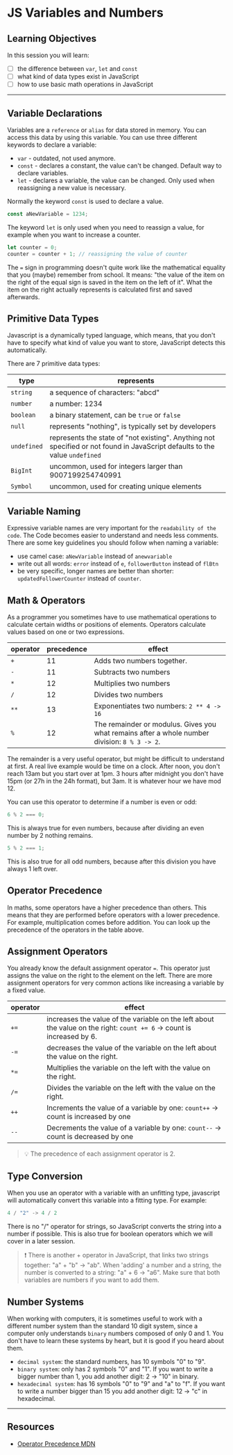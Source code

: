 # JS Variables and Numbers

## Learning Objectives

In this session you will learn:

- [ ] the difference between `var`, `let` and `const`
- [ ] what kind of data types exist in JavaScript
- [ ] how to use basic math operations in JavaScript

---

## Variable Declarations

Variables are a `reference` or `alias` for data stored in memory. You can access this data by using
this variable. You can use three different keywords to declare a variable:

- `var` - outdated, not used anymore.
- `const` - declares a constant, the value can't be changed. Default way to declare variables.
- `let` - declares a variable, the value can be changed. Only used when reassigning a new value is
  necessary.

Normally the keyword `const` is used to declare a value.

```js
const aNewVariable = 1234;
```

The keyword `let` is only used when you need to reassign a value, for example when you want to
increase a counter.

```js
let counter = 0;
counter = counter + 1; // reassigning the value of counter
```

The `=` sign in programming doesn't quite work like the mathematical equality that you (maybe)
remember from school. It means: "the value of the item on the right of the equal sign is saved in
the item on the left of it". What the item on the right actually represents is calculated first and
saved afterwards.

## Primitive Data Types

Javascript is a dynamically typed language, which means, that you don't have to specify what kind of
value you want to store, JavaScript detects this automatically.

There are 7 primitive data types:

| type        | represents                                                                                                                  |
| ----------- | --------------------------------------------------------------------------------------------------------------------------- |
| `string`    | a sequence of characters: "abcd"                                                                                            |
| `number`    | a number: 1234                                                                                                              |
| `boolean`   | a binary statement, can be `true` or `false`                                                                                |
| `null`      | represents "nothing", is typically set by developers                                                                        |
| `undefined` | represents the state of "not existing". Anything not specified or not found in JavaScript defaults to the value `undefined` |
| `BigInt`    | uncommon, used for integers larger than 9007199254740991                                                                    |
| `Symbol`    | uncommon, used for creating unique elements                                                                                 |

## Variable Naming

Expressive variable names are very important for the `readability of the code`. The Code becomes
easier to understand and needs less comments. There are some key guidelines you should follow when
naming a variable:

- use camel case: `aNewVariable` instead of `anewvariable`
- write out all words: `error` instead of `e`, `followerButton` instead of `flBtn`
- be very specific, longer names are better than shorter: `updatedFollowerCounter` instead of
  `counter`.

## Math & Operators

As a programmer you sometimes have to use mathematical operations to calculate certain widths or
positions of elements. Operators calculate values based on one or two expressions.

| operator | precedence | effect                                                                                        |
| -------- | ---------- | --------------------------------------------------------------------------------------------- |
| `+`      | 11         | Adds two numbers together.                                                                    |
| `-`      | 11         | Subtracts two numbers                                                                         |
| `*`      | 12         | Multiplies two numbers                                                                        |
| `/`      | 12         | Divides two numbers                                                                           |
| `**`     | 13         | Exponentiates two numbers: `2 ** 4 -> 16`                                                     |
| `%`      | 12         | The remainder or modulus. Gives you what remains after a whole number division: `8 % 3 -> 2`. |

The remainder is a very useful operator, but might be difficult to understand at first. A real live
example would be time on a clock. After noon, you don't reach 13am but you start over at 1pm. 3
hours after midnight you don't have 15pm (or 27h in the 24h format), but 3am. It is whatever hour we
have mod 12.

You can use this operator to determine if a number is even or odd:

```js
6 % 2 === 0;
```

This is always true for even numbers, because after dividing an even number by 2 nothing remains.

```js
5 % 2 === 1;
```

This is also true for all odd numbers, because after this division you have always 1 left over.

## Operator Precedence

In maths, some operators have a higher precedence than others. This means that they are performed
before operators with a lower precedence. For example, multiplication comes before addition. You can
look up the precedence of the operators in the table above.

## Assignment Operators

You already know the default assignment operator `=`. This operator just assigns the value on the
right to the element on the left. There are more assignment operators for very common actions like
increasing a variable by a fixed value.

| operator | effect                                                                                                                 |
| -------- | ---------------------------------------------------------------------------------------------------------------------- |
| `+=`     | increases the value of the variable on the left about the value on the right: `count += 6` -> count is increased by 6. |
| `-=`     | decreases the value of the variable on the left about the value on the right.                                          |
| `*=`     | Multiplies the variable on the left with the value on the right.                                                       |
| `/=`     | Divides the variable on the left with the value on the right.                                                          |
| `++`     | Increments the value of a variable by one: `count++` -> count is increased by one                                      |
| `--`     | Decrements the value of a variable by one: `count--` -> count is decreased by one                                      |

> 💡 The precedence of each assignment operator is 2.

## Type Conversion

When you use an operator with a variable with an unfitting type, javascript will automatically
convert this variable into a fitting type. For example:

```js
4 / "2" -> 4 / 2
```

There is no "/" operator for strings, so JavaScript converts the string into a number if possible.
This is also true for boolean operators which we will cover in a later session.

> ❗️ There is another + operator in JavaScript, that links two strings together: "a" + "b" -> "ab".
> When 'adding' a number and a string, the number is converted to a string: "a" + 6 -> "a6". Make
> sure that both variables are numbers if you want to add them.

## Number Systems

When working with computers, it is sometimes useful to work with a different number system than the
standard 10 digit system, since a computer only understands `binary` numbers composed of only 0
and 1. You don't have to learn these systems by heart, but it is good if you heard about them.

- `decimal system`: the standard numbers, has 10 symbols "0" to "9".
- `binary system`: only has 2 symbols "0" and "1". If you want to write a bigger number than 1, you
  add another digit: 2 -> "10" in binary.
- `hexadecimal system`: has 16 symbols "0" to "9" and "a" to "f". If you want to write a number
  bigger than 15 you add another digit: 12 -> "c" in hexadecimal.

---

## Resources

- [Operator Precedence MDN](https://developer.mozilla.org/en-US/docs/Web/JavaScript/Reference/Operators/Operator_Precedence)
